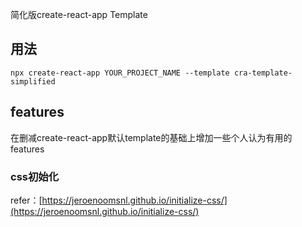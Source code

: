 简化版create-react-app Template

## 用法
`npx create-react-app YOUR_PROJECT_NAME --template cra-template-simplified`

## features
在删减create-react-app默认template的基础上增加一些个人认为有用的features

### css初始化
refer：[https://jeroenoomsnl.github.io/initialize-css/](https://jeroenoomsnl.github.io/initialize-css/)